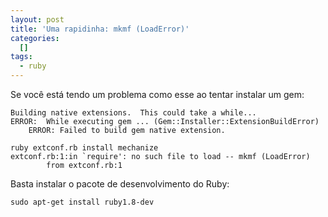 ```yaml
--- 
layout: post
title: 'Uma rapidinha: mkmf (LoadError)'
categories: 
  []
tags:
  - ruby
---
```



Se você está tendo um problema como esse ao tentar instalar um gem:

    Building native extensions.  This could take a while...
    ERROR:  While executing gem ... (Gem::Installer::ExtensionBuildError)
        ERROR: Failed to build gem native extension.

    ruby extconf.rb install mechanize
    extconf.rb:1:in `require': no such file to load -- mkmf (LoadError)
            from extconf.rb:1
            
Basta instalar o pacote de desenvolvimento do Ruby:

    sudo apt-get install ruby1.8-dev


